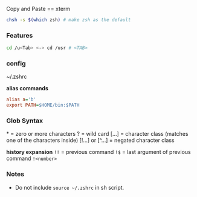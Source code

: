

Copy and Paste == xterm

```bash
chsh -s $(which zsh) # make zsh as the default
```


### Features
```bash
cd /u<Tab> <-> cd /usr # <TAB>
```


### config
~/.zshrc

**alias commands**
```ini
alias a='b'
export PATH=$HOME/bin:$PATH

```


### Glob Syntax

\* = zero or more characters
? = wild card
[...] = character class (matches one of the characters inside)
[!...] or [^...] = negated character class

**history expansion**
`!!` = previous command
`!$` = last argument of previous command
`!<number>`

### Notes

* Do not include `source ~/.zshrc` in sh script.